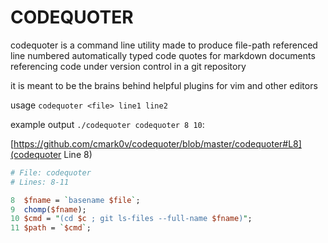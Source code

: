 # CODEQUOTER


codequoter is a command line utility made to produce file-path referenced line numbered automatically typed code quotes for markdown documents referencing code under version control in a git repository

it is meant to be the brains behind helpful plugins for vim and other editors 


usage ``codequoter <file> line1 line2``

example output ``./codequoter codequoter 8 10``:



[https://github.com/cmark0v/codequoter/blob/master/codequoter#L8](codequoter Line 8)
```perl
# File: codequoter
# Lines: 8-11

8  $fname = `basename $file`;
9  chomp($fname);
10 $cmd = "(cd $c ; git ls-files --full-name $fname)";
11 $path = `$cmd`;
```

